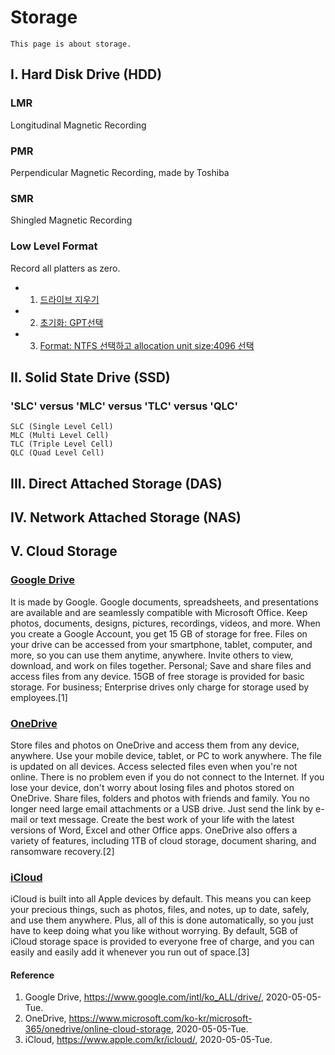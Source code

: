 # Storage
```
This page is about storage.
```
## I. Hard Disk Drive (HDD)

### LMR
Longitudinal Magnetic Recording

### PMR
Perpendicular Magnetic Recording, made by Toshiba

### SMR
Shingled Magnetic Recording

### Low Level Format
Record all platters as zero.

- 1) [드라이브 지우기](https://support.wdc.com/knowledgebase/answer.aspx?ID=1211&s=1211&lang=en#windlg)
- 2) [초기화: GPT선택](https://support.wdc.com/knowledgebase/answer.aspx?ID=1018&s=1018&lang=en#win8)
- 3) [Format: NTFS 선택하고 allocation unit size:4096 선택](https://support.wdc.com/knowledgebase/answer.aspx?ID=3865&s=3865&lang=en#win10)

## II. Solid State Drive (SSD)

### 'SLC' versus 'MLC' versus 'TLC' versus 'QLC'
```
SLC (Single Level Cell)
MLC (Multi Level Cell)
TLC (Triple Level Cell)
QLC (Quad Level Cell)
```

## III. Direct Attached Storage (DAS)

## IV. Network Attached Storage (NAS)

## V. Cloud Storage

### [Google Drive](https://www.google.com/drive/)
 It is made by Google. Google documents, spreadsheets, and presentations are available and are seamlessly compatible with Microsoft Office. Keep photos, documents, designs, pictures, recordings, videos, and more. When you create a Google Account, you get 15 GB of storage for free. Files on your drive can be accessed from your smartphone, tablet, computer, and more, so you can use them anytime, anywhere. Invite others to view, download, and work on files together. Personal; Save and share files and access files from any device. 15GB of free storage is provided for basic storage. For business; Enterprise drives only charge for storage used by employees.[1]

### [OneDrive](https://www.microsoft.com/ko-kr/microsoft-365/onedrive/online-cloud-storage)
 Store files and photos on OneDrive and access them from any device, anywhere. Use your mobile device, tablet, or PC to work anywhere. The file is updated on all devices. Access selected files even when you're not online. There is no problem even if you do not connect to the Internet. If you lose your device, don't worry about losing files and photos stored on OneDrive. Share files, folders and photos with friends and family. You no longer need large email attachments or a USB drive. Just send the link by e-mail or text message.
Create the best work of your life with the latest versions of Word, Excel and other Office apps. OneDrive also offers a variety of features, including 1TB of cloud storage, document sharing, and ransomware recovery.[2]

### [iCloud](https://www.icloud.com/)
 iCloud is built into all Apple devices by default. This means you can keep your precious things, such as photos, files, and notes, up to date, safely, and use them anywhere. Plus, all of this is done automatically, so you just have to keep doing what you like without worrying. By default, 5GB of iCloud storage space is provided to everyone free of charge, and you can easily and easily add it whenever you run out of space.[3]

#### Reference
 1. Google Drive, https://www.google.com/intl/ko_ALL/drive/, 2020-05-05-Tue.
 2. OneDrive, https://www.microsoft.com/ko-kr/microsoft-365/onedrive/online-cloud-storage, 2020-05-05-Tue.
 3. iCloud, https://www.apple.com/kr/icloud/, 2020-05-05-Tue.
